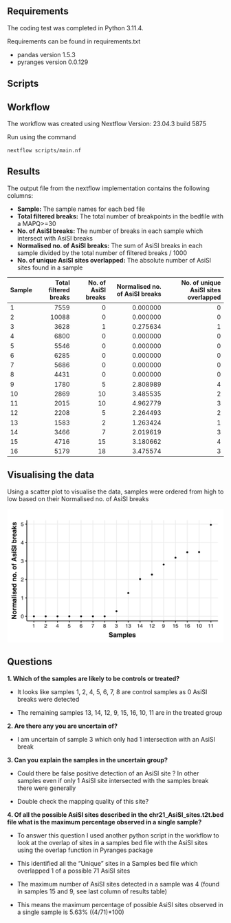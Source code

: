 ## Requirements
The coding test was completed in Python 3.11.4.

Requirements can be found in requirements.txt
- pandas version 1.5.3
- pyranges version 0.0.129

## Scripts


## Workflow
The workflow was created using Nextflow Version: 23.04.3 build 5875

Run using the command 

```
nextflow scripts/main.nf
```

## Results

The output file from the nextflow implementation contains the following columns: 
-   **Sample:** The sample names for each bed file
-   **Total filtered breaks:** The total number of breakpoints in the bedfile with a MAPQ>=30
-   **No. of AsiSI breaks:** The number of breaks in each sample which intersect with AsiSI breaks
-   **Normalised no. of AsiSI breaks:** The sum of AsiSI breaks in each sample divided by the total number of filtered breaks / 1000
-   **No. of unique AsiSI sites overlapped:** The absolute number of AsiSI sites found in a sample 

| Sample | Total filtered breaks | No. of AsiSI breaks | Normalised no. of AsiSI breaks | No. of unique AsiSI sites overlapped |
|:----|-------------:|------------:|------------------:|---------------------:|
| 1      |                  7559 |                   0 |                       0.000000 |                                    0 |
| 2      |                 10088 |                   0 |                       0.000000 |                                    0 |
| 3      |                  3628 |                   1 |                       0.275634 |                                    1 |
| 4      |                  6800 |                   0 |                       0.000000 |                                    0 |
| 5      |                  5546 |                   0 |                       0.000000 |                                    0 |
| 6      |                  6285 |                   0 |                       0.000000 |                                    0 |
| 7      |                  5686 |                   0 |                       0.000000 |                                    0 |
| 8      |                  4431 |                   0 |                       0.000000 |                                    0 |
| 9      |                  1780 |                   5 |                       2.808989 |                                    4 |
| 10     |                  2869 |                  10 |                       3.485535 |                                    2 |
| 11     |                  2015 |                  10 |                       4.962779 |                                    3 |
| 12     |                  2208 |                   5 |                       2.264493 |                                    2 |
| 13     |                  1583 |                   2 |                       1.263424 |                                    1 |
| 14     |                  3466 |                   7 |                       2.019619 |                                    3 |
| 15     |                  4716 |                  15 |                       3.180662 |                                    4 |
| 16     |                  5179 |                  18 |                       3.475574 |                                    3 |

## Visualising the data

Using a scatter plot to visualise the data, samples were ordered from
high to low based on their Normalised no. of AsiSI breaks

![](results/dotplot.png)

## Questions

**1. Which of the samples are likely to be controls or treated?**

-   It looks like samples 1, 2, 4, 5, 6, 7, 8 are control samples as 0
    AsiSI breaks were detected

-   The remaining samples 13, 14, 12, 9, 15, 16, 10, 11 are in the
    treated group

**2. Are there any you are uncertain of?**

-   I am uncertain of sample 3 which only had 1 intersection with an
    AsiSI break

**3. Can you explain the samples in the uncertain group?**

-   Could there be false positive detection of an AsiSI site ? In other
    samples even if only 1 AsiSI site intersected with the samples break
    there were generally

-   Double check the mapping quality of this site?

**4. Of all the possible AsiSI sites described in the
chr21_AsiSI_sites.t2t.bed file what is the maximum percentage observed
in a single sample?**

-   To answer this question I used another python script in the workflow
    to look at the overlap of sites in a samples bed file with the AsiSI
    sites using the overlap function in Pyranges package

-   This identified all the “Unique” sites in a Samples bed file which
    overlapped 1 of a possible 71 AsiSI sites

-   The maximum number of AsiSI sites detected in a sample was 4 (found
    in samples 15 and 9, see last column of results table)

-   This means the maximum percentage of possible AsiSI sites observed
    in a single sample is 5.63% ((4/71)\*100)
